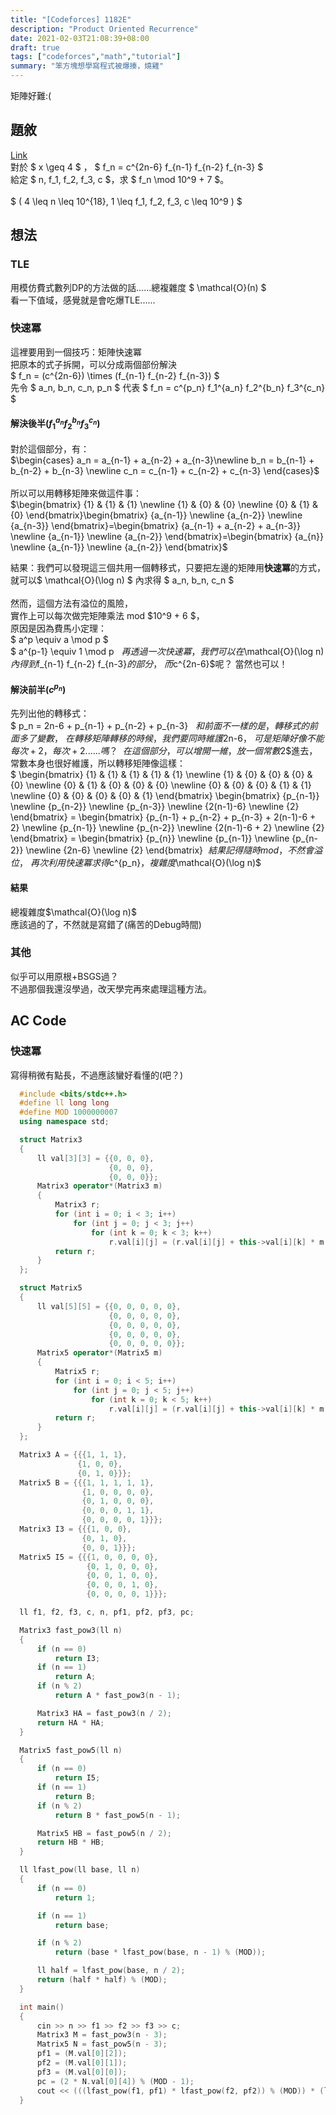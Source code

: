```yaml
---
title: "[Codeforces] 1182E"
description: "Product Oriented Recurrence"
date: 2021-02-03T21:08:39+08:00
draft: true
tags: ["codeforces","math","tutorial"]
summary: "笨方塊想學寫程式被爆揍，燒雞"
---
```


矩陣好難:( 

## 題敘

[Link](https://codeforces.com/contest/1182/problem/E)\
對於 $ x \geq 4 $ ， $ f_n = c^{2n-6} f_{n-1} f_{n-2} f_{n-3} $\
給定 $ n, f_1, f_2, f_3, c $，求 $ f_n \mod 10^9 + 7 $。 \
\
$ ( 4 \leq n \leq 10^{18}, 1 \leq f_1, f_2, f_3, c \leq 10^9  ) $ 

## 想法

### TLE
用模仿費式數列DP的方法做的話......總複雜度 $ \mathcal{O}(n) $\
看一下值域，感覺就是會吃爆TLE......

### 快速冪
這裡要用到一個技巧：矩陣快速冪\
把原本的式子拆開，可以分成兩個部份解決\
$ f_n = (c^{2n-6}) \times (f_{n-1} f_{n-2} f_{n-3}) $\
先令 $ a_n, b_n, c_n, p_n $ 代表 $ f_n = c^{p_n} f_1^{a_n} f_2^{b_n} f_3^{c_n} $

#### 解決後半($f_1^{a_n} f_2^{b_n} f_3^{c_n}$)

對於這個部分，有：\
$\begin{cases} a_n = a_{n-1} + a_{n-2} + a_{n-3}\newline b_n = b_{n-1} + b_{n-2} + b_{n-3} \newline c_n = c_{n-1} + c_{n-2} + c_{n-3} \end{cases}$\
\
所以可以用轉移矩陣來做這件事：\
$\begin{bmatrix}
    {1} & {1} & {1} \newline
    {1} & {0} & {0} \newline
    {0} & {1} & {0}  \end{bmatrix}\begin{bmatrix}
    {a_{n-1}}  \newline
    {a_{n-2}}  \newline
    {a_{n-3}}  \end{bmatrix}=\begin{bmatrix}
    {a_{n-1} + a_{n-2} + a_{n-3}}  \newline
    {a_{n-1}}  \newline
    {a_{n-2}}   \end{bmatrix}=\begin{bmatrix}
    {a_{n}}  \newline
    {a_{n-1}}  \newline
    {a_{n-2}}   \end{bmatrix}$

結果：我們可以發現這三個共用一個轉移式，只要把左邊的矩陣用**快速冪**的方式，\
就可以$ \mathcal{O}(\log n) $ 內求得 $ a_n, b_n, c_n $\
\
然而，這個方法有溢位的風險，\
實作上可以每次做完矩陣乘法 mod $10^9 + 6 $，\
原因是因為費馬小定理：\
$ a^p \equiv a \mod p $\
$ a^{p-1} \equiv 1 \mod p $\
\
再透過一次快速冪，我們可以在$\mathcal{O}(\log n)$內得到$f_{n-1} f_{n-2} f_{n-3}$的部分，\
而$c^{2n-6}$呢？ 當然也可以！

#### 解決前半($c^{p_n}$)
先列出他的轉移式：\
$ p_n = 2n-6 + p_{n-1} + p_{n-2} + p_{n-3} $\
\
和前面不一樣的是，轉移式的前面多了變數，\
在轉移矩陣轉移的時候，我們要同時維護$2n-6$，\
可是矩陣好像不能每次+2，每次+2......嗎？\
\
在這個部分，可以增開一維，放一個常數$2$進去，\
常數本身也很好維護，所以轉移矩陣像這樣：\
$   \begin{bmatrix}
    {1} & {1} & {1} & {1} & {1} \newline
    {1} & {0} & {0} & {0} & {0} \newline
    {0} & {1} & {0} & {0} & {0} \newline
    {0} & {0} & {0} & {1} & {1} \newline
    {0} & {0} & {0} & {0} & {1} 
    \end{bmatrix}
    \begin{bmatrix}
    {p_{n-1}}  \newline
    {p_{n-2}}  \newline
    {p_{n-3}}  \newline
    {2(n-1)-6} \newline
    {2}  \end{bmatrix}
    =
    \begin{bmatrix}
    {p_{n-1} + p_{n-2} + p_{n-3} + 2(n-1)-6 + 2}  \newline
    {p_{n-1}}  \newline
    {p_{n-2}}  \newline
    {2(n-1)-6 + 2} \newline
    {2}   \end{bmatrix}
    =
    \begin{bmatrix}
    {p_{n}}  \newline
    {p_{n-1}}  \newline
    {p_{n-2}}  \newline
    {2n-6} \newline
    {2}   \end{bmatrix}$\
\
結果記得隨時mod，不然會溢位，\
再次利用快速冪求得$c^{p_n}$，複雜度$\mathcal{O}(\log n)$

#### 結果
總複雜度$\mathcal{O}(\log n)\$\
應該過的了，不然就是寫錯了(痛苦的Debug時間)

### 其他
似乎可以用原根+BSGS過？\
不過那個我還沒學過，改天學完再來處理這種方法。

## AC Code

### 快速冪
  寫得稍微有點長，不過應該蠻好看懂的(吧？)
  
  ```cpp
    #include <bits/stdc++.h>
    #define ll long long
    #define MOD 1000000007
    using namespace std;

    struct Matrix3
    {
        ll val[3][3] = {{0, 0, 0},
                        {0, 0, 0},
                        {0, 0, 0}};
        Matrix3 operator*(Matrix3 m)
        {
            Matrix3 r;
            for (int i = 0; i < 3; i++)
                for (int j = 0; j < 3; j++)
                    for (int k = 0; k < 3; k++)
                        r.val[i][j] = (r.val[i][j] + this->val[i][k] * m.val[k][j]) % (MOD - 1);
            return r;
        }
    };

    struct Matrix5
    {
        ll val[5][5] = {{0, 0, 0, 0, 0},
                        {0, 0, 0, 0, 0},
                        {0, 0, 0, 0, 0},
                        {0, 0, 0, 0, 0},
                        {0, 0, 0, 0, 0}};
        Matrix5 operator*(Matrix5 m)
        {
            Matrix5 r;
            for (int i = 0; i < 5; i++)
                for (int j = 0; j < 5; j++)
                    for (int k = 0; k < 5; k++)
                        r.val[i][j] = (r.val[i][j] + this->val[i][k] * m.val[k][j]) % (MOD - 1);
            return r;
        }
    };

    Matrix3 A = {{{1, 1, 1},
                 {1, 0, 0},
                 {0, 1, 0}}};
    Matrix5 B = {{{1, 1, 1, 1, 1},
                  {1, 0, 0, 0, 0},
                  {0, 1, 0, 0, 0},
                  {0, 0, 0, 1, 1},
                  {0, 0, 0, 0, 1}}};
    Matrix3 I3 = {{{1, 0, 0},
                  {0, 1, 0},
                  {0, 0, 1}}};
    Matrix5 I5 = {{{1, 0, 0, 0, 0},
                   {0, 1, 0, 0, 0},
                   {0, 0, 1, 0, 0},
                   {0, 0, 0, 1, 0},
                   {0, 0, 0, 0, 1}}};

    ll f1, f2, f3, c, n, pf1, pf2, pf3, pc;

    Matrix3 fast_pow3(ll n)
    {
        if (n == 0)
            return I3;
        if (n == 1)
            return A;
        if (n % 2)
            return A * fast_pow3(n - 1);

        Matrix3 HA = fast_pow3(n / 2);
        return HA * HA;
    }

    Matrix5 fast_pow5(ll n)
    {
        if (n == 0)
            return I5;
        if (n == 1)
            return B;
        if (n % 2)
            return B * fast_pow5(n - 1);

        Matrix5 HB = fast_pow5(n / 2);
        return HB * HB;
    }

    ll lfast_pow(ll base, ll n)
    {
        if (n == 0)
            return 1;

        if (n == 1)
            return base;

        if (n % 2)
            return (base * lfast_pow(base, n - 1) % (MOD));

        ll half = lfast_pow(base, n / 2);
        return (half * half) % (MOD);
    }

    int main()
    {
        cin >> n >> f1 >> f2 >> f3 >> c;
        Matrix3 M = fast_pow3(n - 3);
        Matrix5 N = fast_pow5(n - 3);
        pf1 = (M.val[0][2]);
        pf2 = (M.val[0][1]);
        pf3 = (M.val[0][0]);
        pc = (2 * N.val[0][4]) % (MOD - 1);
        cout << (((lfast_pow(f1, pf1) * lfast_pow(f2, pf2)) % (MOD)) * (lfast_pow(f3, pf3) * lfast_pow(c, pc) % (MOD))) % (MOD);
    }
  ```
  
